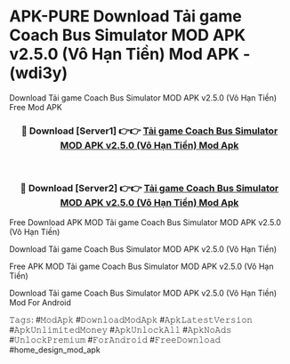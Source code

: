 # APK-PURE Download Tải game Coach Bus Simulator MOD APK v2.5.0 (Vô Hạn Tiền) Mod APK - (wdi3y)
Download Tải game Coach Bus Simulator MOD APK v2.5.0 (Vô Hạn Tiền) Free Mod APK

<div align="center">
<h3>🔴 Download [Server1] 👉👉 <a href="https://apk-comot.site?title=Tải_game_Coach_Bus_Simulator_MOD_APK_v2.5.0_(Vô_Hạn_Tiền)">Tải game Coach Bus Simulator MOD APK v2.5.0 (Vô Hạn Tiền) Mod Apk</a></h3><br>

<h3>🔴 Download [Server2] 👉👉 <a href="https://apk-comot.site?title=Tải_game_Coach_Bus_Simulator_MOD_APK_v2.5.0_(Vô_Hạn_Tiền)">Tải game Coach Bus Simulator MOD APK v2.5.0 (Vô Hạn Tiền) Mod Apk</a></h3>
</div>


Free Download APK MOD Tải game Coach Bus Simulator MOD APK v2.5.0 (Vô Hạn Tiền)

Download Tải game Coach Bus Simulator MOD APK v2.5.0 (Vô Hạn Tiền) 

Free APK MOD Tải game Coach Bus Simulator MOD APK v2.5.0 (Vô Hạn Tiền) 

Download Tải game Coach Bus Simulator MOD APK v2.5.0 (Vô Hạn Tiền) Mod For Android

𝚃𝚊𝚐𝚜: #𝙼𝚘𝚍𝙰𝚙𝚔 #𝙳𝚘𝚠𝚗𝚕𝚘𝚊𝚍𝙼𝚘𝚍𝙰𝚙𝚔 #𝙰𝚙𝚔𝙻𝚊𝚝𝚎𝚜𝚝𝚅𝚎𝚛𝚜𝚒𝚘𝚗 #𝙰𝚙𝚔𝚄𝚗𝚕𝚒𝚖𝚒𝚝𝚎𝚍𝙼𝚘𝚗𝚎𝚢 #𝙰𝚙𝚔𝚄𝚗𝚕𝚘𝚌𝚔𝙰𝚕𝚕 #𝙰𝚙𝚔𝙽𝚘𝙰𝚍𝚜 #𝚄𝚗𝚕𝚘𝚌𝚔𝙿𝚛𝚎𝚖𝚒𝚞𝚖 #𝙵𝚘𝚛𝙰𝚗𝚍𝚛𝚘𝚒𝚍 #𝙵𝚛𝚎𝚎𝙳𝚘𝚠𝚗𝚕𝚘𝚊𝚍 #home_design_mod_apk
